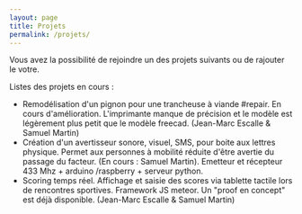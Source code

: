 ```yaml
---
layout: page
title: Projets
permalink: /projets/
---
```


Vous avez la possibilité de rejoindre un des projets suivants ou de rajouter le votre.


Listes des projets en cours :

- Remodélisation d'un pignon pour une trancheuse à viande #repair. En cours d'amélioration. L'imprimante manque de précision et le modèle est légèrement plus petit que le modèle freecad. (Jean-Marc Escalle & Samuel Martin)
- Création d'un avertisseur sonore, visuel,  SMS,  pour boite aux lettres physique. Permet aux personnes à mobilité réduite d'être avertie du passage du facteur. (En cours : Samuel Martin). Emetteur et récepteur 433 Mhz + arduino /raspberry + serveur python.
- Scoring temps réel. Affichage et saisie des scores via tablette tactile lors de rencontres sportives. Framework JS meteor. Un "proof en concept" est déjà disponible. (Jean-Marc Escalle & Samuel Martin) 